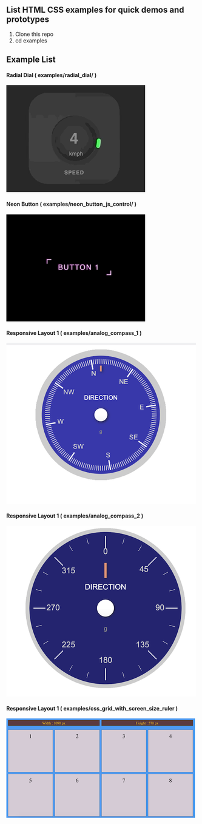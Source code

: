 ## List HTML CSS examples for quick demos and prototypes

1. Clone this repo
2. cd examples

## Example List

#### Radial Dial ( examples/radial_dial/ )

![alt text](images/radial_dial.gif)

#### Neon Button ( examples/neon_button_js_control/ )

![alt text](images/neon_button.gif)

#### Responsive Layout 1 ( examples/analog_compass_1 )

![alt text](images/analog_compass_1.png)

#### Responsive Layout 1 ( examples/analog_compass_2 )

![alt text](images/analog_compass_2.png)

#### Responsive Layout 1 ( examples/css_grid_with_screen_size_ruler )

![alt text](images/grid_with_ruler_1.png)
